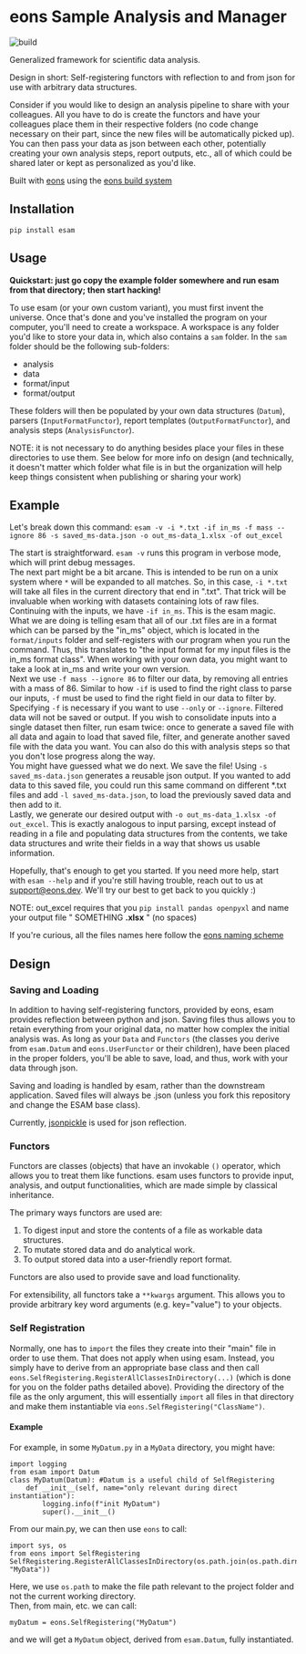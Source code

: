 # eons Sample Analysis and Manager

![build](https://github.com/eons-dev/esam/actions/workflows/python-package.yml/badge.svg)

Generalized framework for scientific data analysis.

Design in short: Self-registering functors with reflection to and from json for use with arbitrary data structures.

Consider if you would like to design an analysis pipeline to share with your colleagues. All you have to do is create the functors and have your colleagues place them in their respective folders (no code change necessary on their part, since the new files will be automatically picked up). You can then pass your data as json between each other, potentially creating your own analysis steps, report outputs, etc., all of which could be shared later or kept as personalized as you'd like.

Built with [eons](https://github.com/eons-dev/lib_eons) using the [eons build system](https://github.com/eons-dev/bin_ebbs)

## Installation
`pip install esam`

## Usage

**Quickstart: just go copy the example folder somewhere and run esam from that directory; then start hacking!**

To use esam (or your own custom variant), you must first invent the universe.
Once that's done and you've installed the program on your computer, you'll need to create a workspace.
A workspace is any folder you'd like to store your data in, which also contains a `sam` folder.
In the `sam` folder should be the following sub-folders:
* analysis
* data
* format/input
* format/output

These folders will then be populated by your own data structures (`Datum`), parsers (`InputFormatFunctor`), report templates (`OutputFormatFunctor`), and analysis steps (`AnalysisFunctor`).

NOTE: it is not necessary to do anything besides place your files in these directories to use them. See below for more info on design (and technically, it doesn't matter which folder what file is in but the organization will help keep things consistent when publishing or sharing your work)

## Example

Let's break down this command: `esam -v -i *.txt -if in_ms -f mass --ignore 86 -s saved_ms-data.json -o out_ms-data_1.xlsx -of out_excel`

The start is straightforward. `esam -v` runs this program in verbose mode, which will print debug messages.  
The next part might be a bit arcane. This is intended to be run on a unix system where `*` will be expanded to all matches. So, in this case, `-i *.txt` will take all files in the current directory that end in ".txt". That trick will be invaluable when working with datasets containing lots of raw files.  
Continuing with the inputs, we have `-if in_ms`. This is the esam magic. What we are doing is telling esam that all of our .txt files are in a format which can be parsed by the "in_ms" object, which is located in the `format/inputs` folder and self-registers with our program when you run the command. Thus, this translates to "the input format for my input files is the in_ms format class". When working with your own data, you might want to take a look at in_ms and write your own version.  
Next we use `-f mass --ignore 86` to filter our data, by removing all entries with a mass of 86. Similar to how `-if` is used to find the right class to parse our inputs, `-f` must be used to find the right field in our data to filter by. Specifying `-f` is necessary if you want to use `--only` or `--ignore`. Filtered data will not be saved or output. If you wish to consolidate inputs into a single dataset then filter, run esam twice: once to generate a saved file with all data and again to load that saved file, filter, and generate another saved file with the data you want. You can also do this with analysis steps so that you don't lose progress along the way.  
You might have guessed what we do next. We save the file! Using `-s saved_ms-data.json` generates a reusable json output. If you wanted to add data to this saved file, you could run this same command on different \*.txt files and add `-l saved_ms-data.json`, to load the previously saved data and then add to it.  
Lastly, we generate our desired output with `-o out_ms-data_1.xlsx -of out_excel`. This is exactly analogous to input parsing, except instead of reading in a file and populating data structures from the contents, we take data structures and write their fields in a way that shows us usable information.

Hopefully, that's enough to get you started. If you need more help, start with `esam --help` and if you're still having trouble, reach out to us at support@eons.dev. We'll try our best to get back to you quickly :)

NOTE: out_excel requires that you `pip install pandas openpyxl` and name your output file " SOMETHING **.xlsx** " (no spaces)

If you're curious, all the files names here follow the [eons naming scheme](https://eons.dev/convention/naming/)

## Design

### Saving and Loading

In addition to having self-registering functors, provided by eons, esam provides reflection between python and json. Saving files thus allows you to retain everything from your original data, no matter how complex the initial analysis was.
As long as your `Data` and `Functors` (the classes you derive from `esam.Datum` and `eons.UserFunctor` or their children), have been placed in the proper folders, you'll be able to save, load, and thus, work with your data through json.

Saving and loading is handled by esam, rather than the downstream application. 
Saved files will always be .json (unless you fork this repository and change the ESAM base class).

Currently, [jsonpickle](https://github.com/jsonpickle/jsonpickle) is used for json reflection.

### Functors

Functors are classes (objects) that have an invokable `()` operator, which allows you to treat them like functions.
esam uses functors to provide input, analysis, and output functionalities, which are made simple by classical inheritance.

The primary ways functors are used are:
1. To digest input and store the contents of a file as workable data structures.
2. To mutate stored data and do analytical work.
3. To output stored data into a user-friendly report format.

Functors are also used to provide save and load functionality.

For extensibility, all functors take a `**kwargs` argument. This allows you to provide arbitrary key word arguments (e.g. key="value") to your objects.

### Self Registration

Normally, one has to `import` the files they create into their "main" file in order to use them. That does not apply when using esam. Instead, you simply have to derive from an appropriate base class and then call `eons.SelfRegistering.RegisterAllClassesInDirectory(...)` (which is done for you on the folder paths detailed above). Providing the directory of the file as the only argument, this will essentially `import` all files in that directory and make them instantiable via `eons.SelfRegistering("ClassName")`.

#### Example

For example, in some `MyDatum.py` in a `MyData` directory, you might have:
```
import logging
from esam import Datum
class MyDatum(Datum): #Datum is a useful child of SelfRegistering
    def __init__(self, name="only relevant during direct instantiation"):
        logging.info(f"init MyDatum")
        super().__init__()
```
From our main.py, we can then use `eons` to call:
```
import sys, os
from eons import SelfRegistering
SelfRegistering.RegisterAllClassesInDirectory(os.path.join(os.path.dirname(os.path.abspath(__file__)), "MyData"))
```
Here, we use `os.path` to make the file path relevant to the project folder and not the current working directory.  
Then, from main, etc. we can call:
```
myDatum = eons.SelfRegistering("MyDatum")
```
and we will get a `MyDatum` object, derived from `esam.Datum`, fully instantiated.
